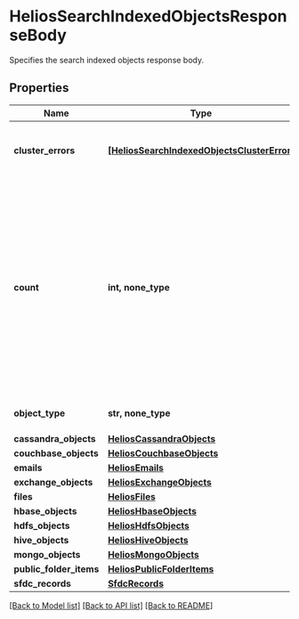 # HeliosSearchIndexedObjectsResponseBody

Specifies the search indexed objects response body.

## Properties
Name | Type | Description | Notes
------------ | ------------- | ------------- | -------------
**cluster_errors** | [**[HeliosSearchIndexedObjectsClusterError]**](HeliosSearchIndexedObjectsClusterError.md) | A List of errors that occured on a subset of clusters. | [optional] 
**count** | **int, none_type** | Specifies the total number of indexed objects that match the filter and search criteria. Use this value to determine how many additional requests are required to get the full result. | [optional] 
**object_type** | **str, none_type** | Specifies the object type. | [optional] 
**cassandra_objects** | [**HeliosCassandraObjects**](HeliosCassandraObjects.md) |  | [optional] 
**couchbase_objects** | [**HeliosCouchbaseObjects**](HeliosCouchbaseObjects.md) |  | [optional] 
**emails** | [**HeliosEmails**](HeliosEmails.md) |  | [optional] 
**exchange_objects** | [**HeliosExchangeObjects**](HeliosExchangeObjects.md) |  | [optional] 
**files** | [**HeliosFiles**](HeliosFiles.md) |  | [optional] 
**hbase_objects** | [**HeliosHbaseObjects**](HeliosHbaseObjects.md) |  | [optional] 
**hdfs_objects** | [**HeliosHdfsObjects**](HeliosHdfsObjects.md) |  | [optional] 
**hive_objects** | [**HeliosHiveObjects**](HeliosHiveObjects.md) |  | [optional] 
**mongo_objects** | [**HeliosMongoObjects**](HeliosMongoObjects.md) |  | [optional] 
**public_folder_items** | [**HeliosPublicFolderItems**](HeliosPublicFolderItems.md) |  | [optional] 
**sfdc_records** | [**SfdcRecords**](SfdcRecords.md) |  | [optional] 

[[Back to Model list]](../README.md#documentation-for-models) [[Back to API list]](../README.md#documentation-for-api-endpoints) [[Back to README]](../README.md)


